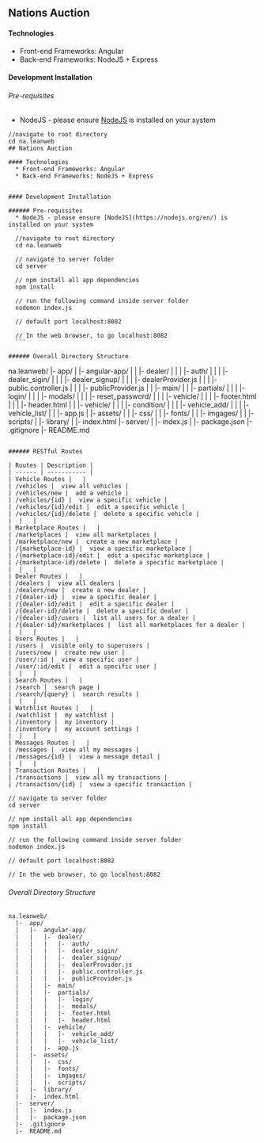 ## Nations Auction

#### Technologies
  * Front-end Frameworks: Angular
  * Back-end Frameworks: NodeJS + Express


#### Development Installation

###### Pre-requisites
  * NodeJS - please ensure [NodeJS](https://nodejs.org/en/) is installed on your system
  ```
  //navigate to root directory
  cd na.leanweb
  ## Nations Auction

  #### Technologies
    * Front-end Frameworks: Angular
    * Back-end Frameworks: NodeJS + Express


  #### Development Installation

  ###### Pre-requisites
    * NodeJS - please ensure [NodeJS](https://nodejs.org/en/) is installed on your system
    ```
    //navigate to root directory
    cd na.leanweb

    // navigate to server folder  
    cd server

    // npm install all app dependencies
    npm install

    // run the following command inside server folder
    nodemon index.js

    // default port localhost:8082

    // In the web browser, to go localhost:8082
    ```

  ###### Overall Directory Structure

  ```
  na.leanweb/
    |-  app/
    |   |-  angular-app/
    |   |   |-  dealer/
    |   |   |   |-  auth/
    |   |   |   |-  dealer_sigin/
    |   |   |   |-  dealer_signup/
    |   |   |   |-  dealerProvider.js
    |   |   |   |-  public.controller.js
    |   |   |   |-  publicProvider.js
    |   |   |-  main/
    |   |   |-  partials/
    |   |   |   |-  login/
    |   |   |   |-  modals/
    |   |   |   |-  reset_password/
    |   |   |   |-  vehicle/
    |   |   |   |-  footer.html
    |   |   |   |-  header.html
    |   |   |-  vehicle/
    |   |   |   |-  condition/
    |   |   |   |-  vehicle_add/
    |   |   |   |-  vehicle_list/
    |   |   |-  app.js
    |   |-  assets/
    |   |   |-  css/
    |   |   |-  fonts/
    |   |   |-  imgages/
    |   |   |-  scripts/
    |   |-  library/
    |   |-  index.html
    |-  server/
    |   |-  index.js
    |   |-  package.json
    |-  .gitignore
    |-  README.md

  ```

  ###### RESTful Routes

  | Routes | Description |
  | ------ | ----------- |
  | Vehicle Routes |   |
  | /vehicles |  view all vehicles |
  | /vehicles/new |  add a vehicle |
  | /vehicles/{id} |  view a specific vehicle |
  | /vehicles/{id}/edit |  edit a specific vehicle |
  | /vehicles/{id}/delete |  delete a specific vehicle |
  |  |   |
  | Marketplace Routes |   |
  | /marketplaces |  view all marketplaces |
  | /marketplace/new |  create a new marketplace |
  | /{marketplace-id} |  view a specific marketplace |
  | /{marketplace-id}/edit |  edit a specific marketplace |
  | /{marketplace-id}/delete |  delete a specific marketplace |
  |  |   |
  | Dealer Routes |   |
  | /dealers |  view all dealers |
  | /dealers/new |  create a new dealer |
  | /{dealer-id} |  view a specific dealer |
  | /{dealer-id}/edit |  edit a specific dealer |
  | /{dealer-id}/delete |  delete a specific dealer |
  | /{dealer-id}/users |  list all users for a dealer |
  | /{dealer-id}/marketplaces |  list all marketplaces for a dealer |
  |  |   |
  | Users Routes |   |
  | /users |  visible only to superusers |
  | /users/new |  create new user |
  | /user/:id |  view a specific user |
  | /user/:id/edit |  edit a specific user |
  |  |   |
  | Search Routes |   |
  | /search |  search page |
  | /search/{query} |  search results |
  |  |   |
  | Watchlist Routes |   |
  | /watchlist |  my watchlist |
  | /inventory |  my inventory |
  | /inventory |  my account settings |
  |  |   |
  | Messages Routes |   |
  | /messages |  view all my messages |
  | /messages/{id} |  view a message detail |
  |  |   |
  | Transaction Routes |   |
  | /transactions |  view all my transactions |
  | /transaction/{id} |  view a specific transaction |

  // navigate to server folder  
  cd server

  // npm install all app dependencies
  npm install

  // run the following command inside server folder
  nodemon index.js

  // default port localhost:8082

  // In the web browser, to go localhost:8082
  ```

###### Overall Directory Structure

```
na.leanweb/
  |-  app/
  |   |-  angular-app/
  |   |   |-  dealer/
  |   |   |   |-  auth/
  |   |   |   |-  dealer_sigin/
  |   |   |   |-  dealer_signup/
  |   |   |   |-  dealerProvider.js
  |   |   |   |-  public.controller.js
  |   |   |   |-  publicProvider.js
  |   |   |-  main/
  |   |   |-  partials/
  |   |   |   |-  login/
  |   |   |   |-  modals/
  |   |   |   |-  footer.html
  |   |   |   |-  header.html
  |   |   |-  vehicle/
  |   |   |   |-  vehicle_add/
  |   |   |   |-  vehicle_list/
  |   |   |-  app.js
  |   |-  assets/
  |   |   |-  css/
  |   |   |-  fonts/
  |   |   |-  imgages/
  |   |   |-  scripts/
  |   |-  library/
  |   |-  index.html
  |-  server/
  |   |-  index.js
  |   |-  package.json
  |-  .gitignore
  |-  README.md

```
